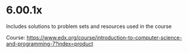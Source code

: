 # 6.00.1x


Includes solutions to problem sets and resources used in the course

Course: https://www.edx.org/course/introduction-to-computer-science-and-programming-7?index=product

